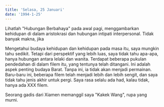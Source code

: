 ```yaml
---
title: 'Selasa, 25 Januari'
date: '1994-1-25'
---
```

Lihatlah "Hubungan Berbahaya" pada awal pagi, menggambarkan kehidupan di dalam aristokrasi dan hubungan intipati interpersonal. Tidak banyak makna, jika

Mengetahui budaya kehidupan dan kehidupan pada masa itu, saya mungkin tahu sedikit. Tetapi dari perspektif yang lebih luas, saya tidak tahu apa-apa, hanya hubungan antara lelaki dan wanita. Terdapat beberapa pukulan pendedahan di dalam filem itu, yang tentunya telah ditangani. Ini adalah aspek penting budaya Barat. Tanpa ini, ia tidak akan menjadi permainan. Baru-baru ini, beberapa filem telah menjadi lebih dan lebih sengit, dan saya tidak tahu jenis akhir untuk pergi. Saya rasa selalu ada had, kalau tidak, hanya ada XXX filem.

Seorang gadis dari Xiamen memanggil saya "Kakek Wang", rupa yang murni.